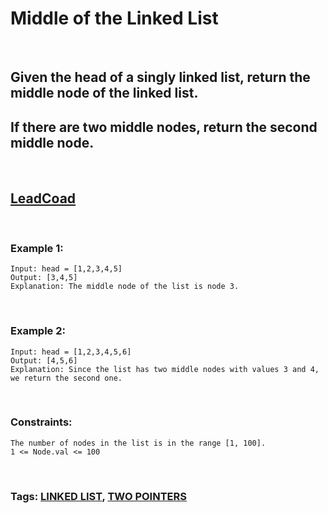 # Middle of the Linked List

<br>

## Given the head of a singly linked list, return the middle node of the linked list.

## If there are two middle nodes, return the second middle node.

<br>

## [LeadCoad](https://leetcode.com/problems/middle-of-the-linked-list/)

<br>

### Example 1:
```
Input: head = [1,2,3,4,5]
Output: [3,4,5]
Explanation: The middle node of the list is node 3.
```
<br>

### Example 2:
```
Input: head = [1,2,3,4,5,6]
Output: [4,5,6]
Explanation: Since the list has two middle nodes with values 3 and 4, we return the second one.
``` 
<br>

### Constraints:
```
The number of nodes in the list is in the range [1, 100].
1 <= Node.val <= 100
```

<br>

### Tags: [LINKED LIST](https://leetcode.com/tag/linked-list/), [TWO POINTERS](https://leetcode.com/tag/two-pointers/)
